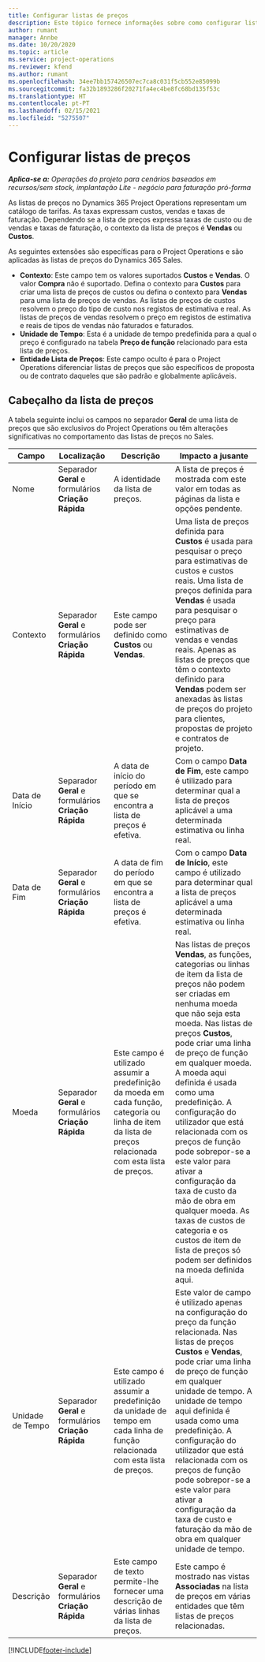 ```yaml
---
title: Configurar listas de preços
description: Este tópico fornece informações sobre como configurar listas de preços de custos e vendas.
author: rumant
manager: Annbe
ms.date: 10/20/2020
ms.topic: article
ms.service: project-operations
ms.reviewer: kfend
ms.author: rumant
ms.openlocfilehash: 34ee7bb157426507ec7ca8c031f5cb552e85099b
ms.sourcegitcommit: fa32b1893286f20271fa4ec4be8fc68bd135f53c
ms.translationtype: HT
ms.contentlocale: pt-PT
ms.lasthandoff: 02/15/2021
ms.locfileid: "5275507"
---
```

# <a name="set-up-price-lists"></a>Configurar listas de preços

_**Aplica-se a:** Operações do projeto para cenários baseados em recursos/sem stock, implantação Lite - negócio para faturação pró-forma_

As listas de preços no Dynamics 365 Project Operations representam um catálogo de tarifas. As taxas expressam custos, vendas e taxas de faturação. Dependendo se a lista de preços expressa taxas de custo ou de vendas e taxas de faturação, o contexto da lista de preços é **Vendas** ou **Custos**.

As seguintes extensões são específicas para o Project Operations e são aplicadas às listas de preços do Dynamics 365 Sales.

- **Contexto**: Este campo tem os valores suportados **Custos** e **Vendas**. O valor **Compra** não é suportado. Defina o contexto para **Custos** para criar uma lista de preços de custos ou defina o contexto para **Vendas** para uma lista de preços de vendas. As listas de preços de custos resolvem o preço do tipo de custo nos registos de estimativa e real. As listas de preços de vendas resolvem o preço em registos de estimativa e reais de tipos de vendas não faturados e faturados.
- **Unidade de Tempo**: Esta é a unidade de tempo predefinida para a qual o preço é configurado na tabela **Preço de função** relacionado para esta lista de preços.
- **Entidade Lista de Preços**: Este campo oculto é para o Project Operations diferenciar listas de preços que são específicos de proposta ou de contrato daqueles que são padrão e globalmente aplicáveis.

## <a name="price-list-header"></a>Cabeçalho da lista de preços

A tabela seguinte inclui os campos no separador **Geral** de uma lista de preços que são exclusivos do Project Operations ou têm alterações significativas no comportamento das listas de preços no Sales.

| Campo | Localização | Descrição | Impacto a jusante |
| --- | --- | --- | --- |
| Nome | Separador **Geral** e formulários **Criação Rápida** | A identidade da lista de preços. | A lista de preços é mostrada com este valor em todas as páginas da lista e opções pendente.|
| Contexto | Separador **Geral** e formulários **Criação Rápida** | Este campo pode ser definido como **Custos** ou **Vendas**. | Uma lista de preços definida para **Custos** é usada para pesquisar o preço para estimativas de custos e custos reais. Uma lista de preços definida para **Vendas** é usada para pesquisar o preço para estimativas de vendas e vendas reais. Apenas as listas de preços que têm o contexto definido para **Vendas** podem ser anexadas às listas de preços do projeto para clientes, propostas de projeto e contratos de projeto. |
| Data de Início | Separador **Geral** e formulários **Criação Rápida** | A data de início do período em que se encontra a lista de preços é efetiva. | Com o campo **Data de Fim**, este campo é utilizado para determinar qual a lista de preços aplicável a uma determinada estimativa ou linha real. |
| Data de Fim | Separador **Geral** e formulários **Criação Rápida** | A data de fim do período em que se encontra a lista de preços é efetiva. | Com o campo **Data de Início**, este campo é utilizado para determinar qual a lista de preços aplicável a uma determinada estimativa ou linha real. |
| Moeda | Separador **Geral** e formulários **Criação Rápida** | Este campo é utilizado assumir a predefinição da moeda em cada função, categoria ou linha de item da lista de preços relacionada com esta lista de preços. | Nas listas de preços **Vendas**, as funções, categorias ou linhas de item da lista de preços não podem ser criadas em nenhuma moeda que não seja esta moeda. Nas listas de preços **Custos**, pode criar uma linha de preço de função em qualquer moeda. A moeda aqui definida é usada como uma predefinição. A configuração do utilizador que está relacionada com os preços de função pode sobrepor-se a este valor para ativar a configuração da taxa de custo da mão de obra em qualquer moeda. As taxas de custos de categoria e os custos de item de lista de preços só podem ser definidos na moeda definida aqui. |
| Unidade de Tempo | Separador **Geral** e formulários **Criação Rápida** | Este campo é utilizado assumir a predefinição da unidade de tempo em cada linha de função relacionada com esta lista de preços. | Este valor de campo é utilizado apenas na configuração do preço da função relacionada. Nas listas de preços **Custos** e **Vendas**, pode criar uma linha de preço de função em qualquer unidade de tempo. A unidade de tempo aqui definida é usada como uma predefinição. A configuração do utilizador que está relacionada com os preços de função pode sobrepor-se a este valor para ativar a configuração da taxa de custo e faturação da mão de obra em qualquer unidade de tempo. |
| Descrição | Separador **Geral** e formulários **Criação Rápida** | Este campo de texto permite-lhe fornecer uma descrição de várias linhas da lista de preços. | Este campo é mostrado nas vistas **Associadas** na lista de preços em várias entidades que têm listas de preços relacionadas. |


[!INCLUDE[footer-include](../includes/footer-banner.md)]